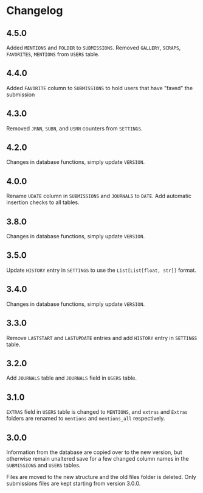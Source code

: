 # Changelog

## 4.5.0

Added `MENTIONS` and `FOLDER` to `SUBMISSIONS`. Removed `GALLERY`, `SCRAPS`, `FAVORITES`, `MENTIONS` from `USERS` table.

## 4.4.0

Added `FAVORITE` column to `SUBMISSIONS` to hold users that have "faved" the submission 

## 4.3.0

Removed `JRNN`, `SUBN`, and `USRN` counters from `SETTINGS`.

## 4.2.0

Changes in database functions, simply update `VERSION`.

## 4.0.0

Rename `UDATE` column in `SUBMISSIONS` and `JOURNALS` to `DATE`. Add automatic insertion checks to all tables.

## 3.8.0

Changes in database functions, simply update `VERSION`.

## 3.5.0

Update `HISTORY` entry in `SETTINGS` to use the `List[List[float, str]]` format.

## 3.4.0

Changes in database functions, simply update `VERSION`.

## 3.3.0

Remove `LASTSTART` and `LASTUPDATE` entries and add `HISTORY` entry in `SETTINGS` table.

## 3.2.0

Add `JOURNALS` table and `JOURNALS` field in `USERS` table.

## 3.1.0

`EXTRAS` field in `USERS` table is changed to `MENTIONS`, and `extras` and `Extras` folders are renamed to `mentions` and `mentions_all` respectively.

## 3.0.0

Information from the database are copied over to the new version, but otherwise remain unaltered save for a few changed column names in the `SUBMISSIONS` and `USERS` tables.

Files are moved to the new structure and the old files folder is deleted. Only submissions files are kept starting from version 3.0.0.